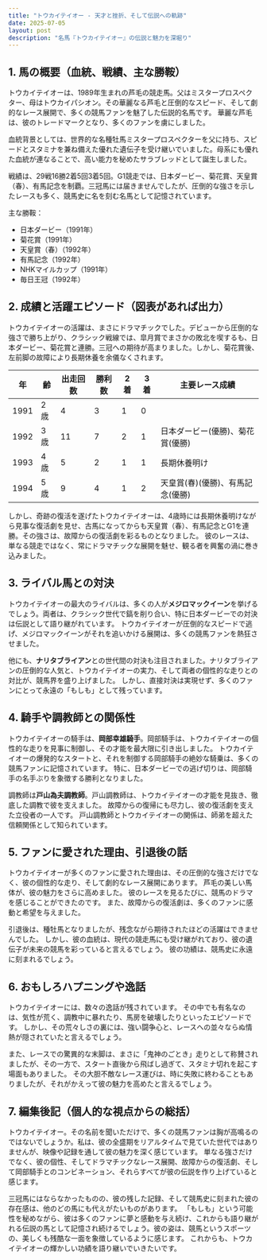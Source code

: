 ```yaml
---
title: "トウカイテイオー - 天才と挫折、そして伝説への軌跡"
date: 2025-07-05
layout: post
description: "名馬『トウカイテイオー』の伝説と魅力を深堀り"
---
```


## 1. 馬の概要（血統、戦績、主な勝鞍）

トウカイテイオーは、1989年生まれの芦毛の競走馬。父はミスタープロスペクター、母はトウカイパシオン。その華麗なる芦毛と圧倒的なスピード、そして劇的なレース展開で、多くの競馬ファンを魅了した伝説的名馬です。  華麗な芦毛は、彼のトレードマークとなり、多くのファンを虜にしました。

血統背景としては、世界的な名種牡馬ミスタープロスペクターを父に持ち、スピードとスタミナを兼ね備えた優れた遺伝子を受け継いでいました。母系にも優れた血統が連なることで、高い能力を秘めたサラブレッドとして誕生しました。

戦績は、29戦16勝2着5回3着5回。G1競走では、日本ダービー、菊花賞、天皇賞（春）、有馬記念を制覇。三冠馬には届きませんでしたが、圧倒的な強さを示したレースも多く、競馬史に名を刻む名馬として記憶されています。

主な勝鞍：

* 日本ダービー（1991年）
* 菊花賞（1991年）
* 天皇賞（春）（1992年）
* 有馬記念（1992年）
* NHKマイルカップ（1991年）
* 毎日王冠（1992年）


## 2. 成績と活躍エピソード（図表があれば出力）

トウカイテイオーの活躍は、まさにドラマチックでした。デビューから圧倒的な強さで勝ち上がり、クラシック戦線では、皐月賞でまさかの敗北を喫するも、日本ダービー、菊花賞と連勝。三冠への期待が高まりました。しかし、菊花賞後、左前脚の故障により長期休養を余儀なくされます。

| 年 | 齢 | 出走回数 | 勝利数 | 2着 | 3着 | 主要レース成績 |
|---|---|---|---|---|---|---|
| 1991 | 2歳 | 4 | 3 | 1 | 0 |  |
| 1992 | 3歳 | 11 | 7 | 2 | 1 | 日本ダービー(優勝)、菊花賞(優勝) |
| 1993 | 4歳 | 5 | 2 | 1 | 1 |  長期休養明け |
| 1994 | 5歳 | 9 | 4 | 1 | 2 | 天皇賞(春)(優勝)、有馬記念(優勝) |


しかし、奇跡の復活を遂げたトウカイテイオーは、4歳時には長期休養明けながら見事な復活劇を見せ、古馬になってからも天皇賞（春）、有馬記念とG1を連勝。その強さは、故障からの復活劇を彩るものとなりました。  彼のレースは、単なる競走ではなく、常にドラマチックな展開を魅せ、観る者を興奮の渦に巻き込みました。


## 3. ライバル馬との対決

トウカイテイオーの最大のライバルは、多くの人が**メジロマックイーン**を挙げるでしょう。両者は、クラシック世代で鎬を削り合い、特に日本ダービーでの対決は伝説として語り継がれています。  トウカイテイオーが圧倒的なスピードで逃げ、メジロマックイーンがそれを追いかける展開は、多くの競馬ファンを熱狂させました。

他にも、**ナリタブライアン**との世代間の対決も注目されました。ナリタブライアンの圧倒的な人気と、トウカイテイオーの実力、そして両者の個性的な走りとの対比が、競馬界を盛り上げました。  しかし、直接対決は実現せず、多くのファンにとって永遠の「もしも」として残っています。


## 4. 騎手や調教師との関係性

トウカイテイオーの騎手は、**岡部幸雄騎手**。岡部騎手は、トウカイテイオーの個性的な走りを見事に制御し、その才能を最大限に引き出しました。  トウカイテイオーの爆発的なスタートと、それを制御する岡部騎手の絶妙な騎乗は、多くの競馬ファンに記憶されています。  特に、日本ダービーでの逃げ切りは、岡部騎手の名手ぶりを象徴する勝利となりました。

調教師は**戸山為夫調教師**。戸山調教師は、トウカイテイオーの才能を見抜き、徹底した調教で彼を支えました。  故障からの復帰にも尽力し、彼の復活劇を支えた立役者の一人です。  戸山調教師とトウカイテイオーの関係は、師弟を超えた信頼関係として知られています。


## 5. ファンに愛された理由、引退後の話

トウカイテイオーが多くのファンに愛された理由は、その圧倒的な強さだけでなく、彼の個性的な走り、そして劇的なレース展開にあります。  芦毛の美しい馬体が、彼の魅力をさらに高めました。  彼のレースを見るたびに、競馬のドラマを感じることができたのです。  また、故障からの復活劇は、多くのファンに感動と希望を与えました。

引退後は、種牡馬となりましたが、残念ながら期待されたほどの活躍はできませんでした。  しかし、彼の血統は、現代の競走馬にも受け継がれており、彼の遺伝子が未来の競馬を彩っていると言えるでしょう。  彼の功績は、競馬史に永遠に刻まれるでしょう。


## 6. おもしろハプニングや逸話

トウカイテイオーには、数々の逸話が残されています。  その中でも有名なのは、気性が荒く、調教中に暴れたり、馬房を破壊したりといったエピソードです。  しかし、その荒々しさの裏には、強い闘争心と、レースへの並々ならぬ情熱が隠されていたと言えるでしょう。

また、レースでの驚異的な末脚は、まさに「鬼神のごとき」走りとして称賛されましたが、その一方で、スタート直後から飛ばし過ぎて、スタミナ切れを起こす場面もありました。  その大胆不敵なレース運びは、時に失敗に終わることもありましたが、それがかえって彼の魅力を高めたと言えるでしょう。


## 7. 編集後記（個人的な視点からの総括）

トウカイテイオー。その名前を聞いただけで、多くの競馬ファンは胸が高鳴るのではないでしょうか。私は、彼の全盛期をリアルタイムで見ていた世代ではありませんが、映像や記録を通して彼の魅力を深く感じています。  単なる強さだけでなく、彼の個性、そしてドラマチックなレース展開、故障からの復活劇、そして岡部騎手とのコンビネーション、それらすべてが彼の伝説を作り上げていると感じます。

三冠馬にはならなかったものの、彼の残した記録、そして競馬史に刻まれた彼の存在感は、他のどの馬にも代えがたいものがあります。  「もしも」という可能性を秘めながら、彼は多くのファンに夢と感動を与え続け、これからも語り継がれる伝説の馬として記憶され続けるでしょう。彼の姿は、競馬というスポーツの、美しくも残酷な一面を象徴しているように感じます。  これからも、トウカイテイオーの輝かしい功績を語り継いでいきたいです。
